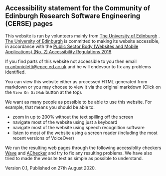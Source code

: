 ## Accessibility statement for the Community of Edinburgh Research Software Engineering (CERSE) pages

This website is run by volunteers mainly from [The University of Edinburgh](http://www.ed.ac.uk) .  [The University of Edinburgh](http://www.ed.ac.uk) is committed to making its website accessible, in accordance with the  [Public Sector Body (Websites and Mobile Applications) (No. 2) Accessibility Regulations 2018](https://www.legislation.gov.uk/uksi/2018/852/contents/made). 

If you find parts of this website  not accessible to you then  email [m.antonioletti@epcc.ed.ac.uk](mailto:m.antonioletti@epcc.ed.ac.uk) and he will endevour to fix any problems identified.

You can view this website either as processed HTML generated from markdown or you may choose to view it via the original markdown (Click on the `View On GitHub` button at the top). 

We want as many people as possible to be able to use this website. For example, that means you should be able to:

- zoom in up to 200% without the text spilling off the screen
- navigate most of the website using just a keyboard
- navigate most of the website using speech recognition software
- listen to most of the website using a screen reader (including the most recent versions of VoiceOver)

We run the resulting web pages through the following accessiblity checkers [Wave](https://wave.webaim.org/extension/) and [AChecker](https://achecker.ca/) and try to fix any resulting problems. We have also tried to made the website text as simple as possible to understand.

Version 0.1, Published on 27th August 2020.